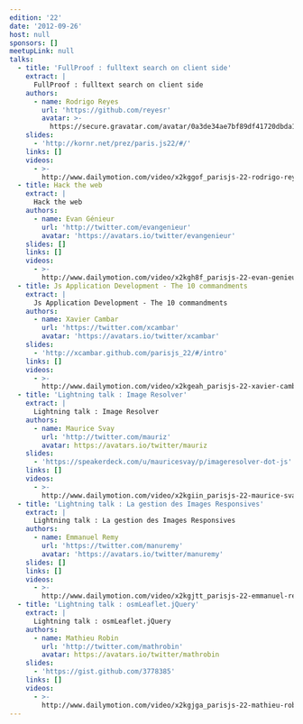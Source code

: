 ```yaml
---
edition: '22'
date: '2012-09-26'
host: null
sponsors: []
meetupLink: null
talks:
  - title: 'FullProof : fulltext search on client side'
    extract: |
      FullProof : fulltext search on client side
    authors:
      - name: Rodrigo Reyes
        url: 'https://github.com/reyesr'
        avatar: >-
          https://secure.gravatar.com/avatar/0a3de34ae7bf89df41720dbda1bd8915?s=420&d=https://a248.e.akamai.net/assets.github.com%2Fimages%2Fgravatars%2Fgravatar-user-420.png
    slides:
      - 'http://kornr.net/prez/paris.js22/#/'
    links: []
    videos:
      - >-
        http://www.dailymotion.com/video/x2kggof_parisjs-22-rodrigo-reyes-fullproof-fulltext-search-on-client-side_school
  - title: Hack the web
    extract: |
      Hack the web
    authors:
      - name: Evan Génieur
        url: 'http://twitter.com/evangenieur'
        avatar: 'https://avatars.io/twitter/evangenieur'
    slides: []
    links: []
    videos:
      - >-
        http://www.dailymotion.com/video/x2kgh8f_parisjs-22-evan-genieur-hack-the-web_school
  - title: Js Application Development - The 10 commandments
    extract: |
      Js Application Development - The 10 commandments
    authors:
      - name: Xavier Cambar
        url: 'https://twitter.com/xcambar'
        avatar: 'https://avatars.io/twitter/xcambar'
    slides:
      - 'http://xcambar.github.com/parisjs_22/#/intro'
    links: []
    videos:
      - >-
        http://www.dailymotion.com/video/x2kgeah_parisjs-22-xavier-cambar-js-application-development-the-10-commandments_school
  - title: 'Lightning talk : Image Resolver'
    extract: |
      Lightning talk : Image Resolver
    authors:
      - name: Maurice Svay
        url: 'http://twitter.com/mauriz'
        avatar: https://avatars.io/twitter/mauriz
    slides:
      - 'https://speakerdeck.com/u/mauricesvay/p/imageresolver-dot-js'
    links: []
    videos:
      - >-
        http://www.dailymotion.com/video/x2kgiin_parisjs-22-maurice-svay-image-resolver_school
  - title: 'Lightning talk : La gestion des Images Responsives'
    extract: |
      Lightning talk : La gestion des Images Responsives
    authors:
      - name: Emmanuel Remy
        url: 'https://twitter.com/manuremy'
        avatar: 'https://avatars.io/twitter/manuremy'
    slides: []
    links: []
    videos:
      - >-
        http://www.dailymotion.com/video/x2kgjtt_parisjs-22-emmanuel-remy-la-gestion-des-images-responsives_school
  - title: 'Lightning talk : osmLeaflet.jQuery'
    extract: |
      Lightning talk : osmLeaflet.jQuery
    authors:
      - name: Mathieu Robin
        url: 'http://twitter.com/mathrobin'
        avatar: https://avatars.io/twitter/mathrobin
    slides:
      - 'https://gist.github.com/3778385'
    links: []
    videos:
      - >-
        http://www.dailymotion.com/video/x2kgjga_parisjs-22-mathieu-robin-osmleaflet-jquery_school
---
```

